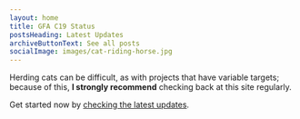 ```yaml
---
layout: home
title: GFA C19 Status
postsHeading: Latest Updates
archiveButtonText: See all posts
socialImage: images/cat-riding-horse.jpg
---
```

Herding cats can be difficult, as with projects that have variable targets; because of this, **I strongly recommend** checking back at this site regularly.

Get started now by [checking the latest updates](https://herding-cats.netlify.app/posts).